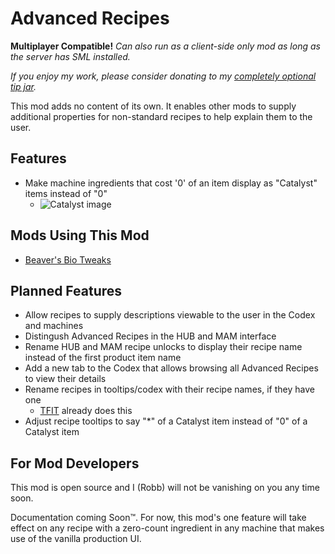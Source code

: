 # Advanced Recipes

**Multiplayer Compatible!** _Can also run as a client-side only mod as long as the server has SML installed._

_If you enjoy my work, please consider donating to my [completely optional tip jar](https://ko-fi.com/robb4)._

This mod adds no content of its own.
It enables other mods to supply additional properties for non-standard recipes
to help explain them to the user.

## Features

- Make machine ingredients that cost '0' of an item display as "Catalyst" items instead of "0"
  - ![Catalyst image](https://i.imgur.com/W76JLf2.png)

## Mods Using This Mod

- [Beaver's Bio Tweaks](https://ficsit.app/mod/AB_BioTweaks)

## Planned Features

- Allow recipes to supply descriptions viewable to the user in the Codex and machines
- Distingush Advanced Recipes in the HUB and MAM interface
- Rename HUB and MAM recipe unlocks to display their recipe name instead of the first product item name
- Add a new tab to the Codex that allows browsing all Advanced Recipes to view their details
- Rename recipes in tooltips/codex with their recipe names, if they have one
  - [TFIT](https://ficsit.app/mod/TFIT) already does this
- Adjust recipe tooltips to say "*" of a Catalyst item instead of "0" of a Catalyst item

## For Mod Developers

This mod is open source and I (Robb) will not be vanishing on you any time soon.

Documentation coming Soon™.
For now, this mod's one feature will take effect on any recipe with a zero-count ingredient
in any machine that makes use of the vanilla production UI.

<!-- This mod currently only takes effect if your recipe class implements the IARAdvancedRecipeDataProvider interface.
This may change in the future. -->
